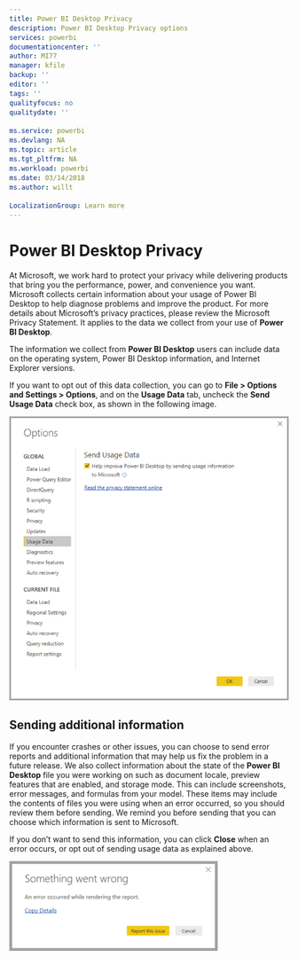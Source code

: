 ```yaml
---
title: Power BI Desktop Privacy
description: Power BI Desktop Privacy options
services: powerbi
documentationcenter: ''
author: MI77
manager: kfile
backup: ''
editor: ''
tags: ''
qualityfocus: no
qualitydate: ''

ms.service: powerbi
ms.devlang: NA
ms.topic: article
ms.tgt_pltfrm: NA
ms.workload: powerbi
ms.date: 03/14/2018
ms.author: willt

LocalizationGroup: Learn more
---
```

# Power BI Desktop Privacy

At Microsoft, we work hard to protect your privacy while delivering products that bring you the performance, power, and convenience you want. Microsoft collects certain information about your usage of Power BI Desktop to help diagnose problems and improve the product. For more details about Microsoft’s privacy practices, please review the Microsoft Privacy Statement. It applies to the data we collect from your use of **Power BI Desktop**.
 
The information we collect from **Power BI Desktop** users can include data on the operating system, Power BI Desktop information, and Internet Explorer versions. 
 
If you want to opt out of this data collection, you can go to **File > Options and Settings > Options**, and on the **Usage Data** tab, uncheck the **Send Usage Data** check box, as shown in the following image.

![Options settings for Send Usage Data](media/desktop-privacy/privacy_01.png)

## Sending additional information

If you encounter crashes or other issues, you can choose to send error reports and additional information that may help us fix the problem in a future release. We also collect information about the state of the **Power BI Desktop** file you were working on such as document locale, preview features that are enabled, and storage mode. This can include screenshots, error messages, and formulas from your model. These items may include the contents of files you were using when an error occurred, so you should review them before sending. We remind you before sending that you can choose which information is sent to Microsoft.  
 
If you don’t want to send this information, you can click **Close** when an error occurs, or opt out of sending usage data as explained above. 

![Crash dialog](media/desktop-privacy/privacy_02.png)
